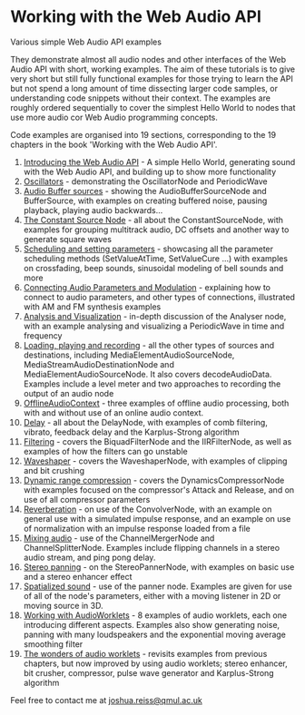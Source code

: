 # Working with the Web Audio API

Various simple Web Audio API examples

They demonstrate almost all audio nodes and other interfaces of the Web Audio API with short, working examples. The aim of these tutorials is to give very short but still fully functional examples for those trying to learn the API but not spend a long amount of time dissecting larger code samples, or understanding code snippets without their context. The examples are roughly ordered sequentially to cover the simplest Hello World to nodes that use more audio cor Web Audio programming concepts.

Code examples are organised into 19 sections, corresponding to the 19 chapters in the book 'Working with the Web Audio API'.

1. [Introducing the Web Audio API](https://github.com/joshreiss/Working-with-the-Web-Audio-API/tree/master/01%20Introducing%20the%20Web%20Audio%20API) - A simple Hello World, generating sound with the Web Audio API, and building up to show more functionality
2. [Oscillators](https://github.com/joshreiss/Working-with-the-Web-Audio-API/tree/master/02%20Oscillators) - demonstrating the OscillatorNode and PeriodicWave
3. [Audio Buffer sources](https://github.com/joshreiss/Working-with-the-Web-Audio-API/tree/master/03%20Audio%20Buffer%20Sources) - showing the AudioBufferSourceNode and BufferSource, with examples on creating buffered noise, pausing playback, playing audio backwards...
4. [The Constant Source Node](https://github.com/joshreiss/Working-with-the-Web-Audio-API/tree/master/04%20Constant%20Sources) - all about the ConstantSourceNode, with examples for grouping multitrack audio, DC offsets and another way to generate square waves
5. [Scheduling and setting parameters](https://github.com/joshreiss/Working-with-the-Web-Audio-API/tree/master/05%20Parameter%20automation) - showcasing all the parameter scheduling methods (SetValueAtTime, SetValueCure ...) with examples on crossfading, beep sounds, sinusoidal modeling of bell sounds and more
6. [Connecting Audio Parameters and Modulation](https://github.com/joshreiss/Working-with-the-Web-Audio-API/tree/master/06%20Connecting%20audio%20parameters%20and%20modulation) - explaining how to connect to audio parameters, and other types of connections, illustrated with AM and FM synthesis examples
7. [Analysis and Visualization](https://github.com/joshreiss/Working-with-the-Web-Audio-API/tree/master/07%20Analysis%20and%20visualization) - in-depth discussion of the Analyser node, with an example analysing and visualizing a PeriodicWave in time and frequency
8. [Loading, playing and recording](https://github.com/joshreiss/Working-with-the-Web-Audio-API/tree/master/08%20Loading%20and%20recording) - all the other types of sources and destinations, including MediaElementAudioSourceNode, MediaStreamAudioDestinationNode and MediaElementAudioSourceNode. It also covers decodeAudioData. Examples include a level meter and two approaches to recording the output of an audio node
9. [OfflineAudioContext](https://github.com/joshreiss/Working-with-the-Web-Audio-API/tree/master/09%20OfflineAudioContext) - three examples of offline audio processing, both with and without use of an online audio context.
10. [Delay](https://github.com/joshreiss/Working-with-the-Web-Audio-API/tree/master/10%20Delay) - all about the DelayNode, with examples of comb filtering, vibrato, feedback delay and the Karplus-Strong algorithm
11. [Filtering](https://github.com/joshreiss/Working-with-the-Web-Audio-API/tree/master/11%20Filters) - covers the BiquadFilterNode and the IIRFilterNode, as well as examples of how the filters can go unstable
12. [Waveshaper](https://github.com/joshreiss/Working-with-the-Web-Audio-API/tree/master/12%20Waveshaper) - covers the WaveshaperNode, with examples of clipping and bit crushing
13. [Dynamic range compression](https://github.com/joshreiss/Working-with-the-Web-Audio-API/tree/master/13%20Dynamic%20Range%20Compression) - covers the DynamicsCompressorNode with examples focused on the compressor's Attack and Release, and on use of all compressor parameters
14. [Reverberation](https://github.com/joshreiss/Working-with-the-Web-Audio-API/tree/master/14%20Reverb) - on use of the ConvolverNode, with an example on general use with a simulated impulse response, and an example on use of normalization with an impulse response loaded from a file
15. [Mixing audio](https://github.com/joshreiss/Working-with-the-Web-Audio-API/tree/master/15%20Mixing%20audio) - use of the ChannelMergerNode and ChannelSplitterNode. Examples include flipping channels in a stereo audio stream, and ping pong delay.
16. [Stereo panning](https://github.com/joshreiss/Working-with-the-Web-Audio-API/tree/master/16%20Stereo%20panning) - on the StereoPannerNode, with examples on basic use and a stereo enhancer effect
17. [Spatialized sound](https://github.com/joshreiss/Working-with-the-Web-Audio-API/tree/master/17%20Spatial%20audio) - use of the panner node. Examples are given for use of all of the node's parameters, either with a moving listener in 2D  or moving source in 3D.
18. [Working with AudioWorklets](https://github.com/joshreiss/Working-with-the-Web-Audio-API/tree/master/18%20Working%20with%20AudioWorklets) - 8 examples of audio worklets, each one introducing different aspects. Examples also show generating noise, panning with many loudspeakers and the exponential moving average smoothing filter
19. [The wonders of audio worklets](https://github.com/joshreiss/Working-with-the-Web-Audio-API/tree/master/19%20Wonders%20of%20audio%20worklets) - revisits examples from previous chapters, but now improved by using audio worklets; stereo enhancer, bit crusher, compressor, pulse wave generator and Karplus-Strong algorithm



Feel free to contact me at joshua.reiss@qmul.ac.uk
